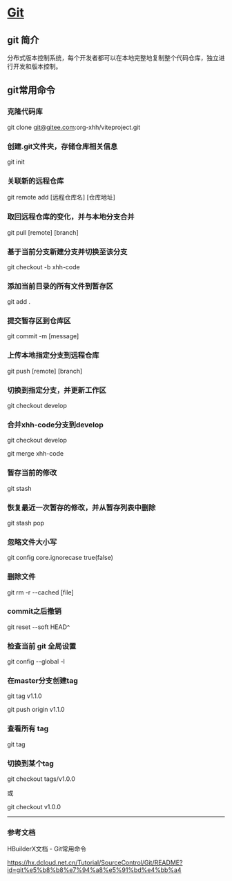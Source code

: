 # [Git](https://git-scm.com/downloads) 

## git 简介

分布式版本控制系统，每个开发者都可以在本地完整地复制整个代码仓库，独立进行开发和版本控制。

## git常用命令

### 克隆代码库
git clone git@gitee.com:org-xhh/viteproject.git

### 创建.git文件夹，存储仓库相关信息
git init

### 关联新的远程仓库
git remote add [远程仓库名] [仓库地址]

### 取回远程仓库的变化，并与本地分支合并
git pull [remote] [branch]


### 基于当前分支新建分支并切换至该分支
git checkout -b xhh-code


### 添加当前目录的所有文件到暂存区
git add .


### 提交暂存区到仓库区
git commit -m [message]


### 上传本地指定分支到远程仓库
git push [remote] [branch]


### 切换到指定分支，并更新工作区
git checkout develop


### 合并xhh-code分支到develop
git checkout develop

git merge xhh-code


### 暂存当前的修改
git stash


### 恢复最近一次暂存的修改，并从暂存列表中删除
git stash pop


### 忽略文件大小写
git config core.ignorecase true(false)


### 删除文件
git rm -r --cached [file]


### commit之后撤销
git reset --soft HEAD^


### 检查当前 git 全局设置
git config --global -l


### 在master分支创建tag
git tag v1.1.0

git push origin v1.1.0

### 查看所有 tag
git tag

### 切换到某个tag
git checkout tags/v1.0.0

或

git checkout v1.0.0


---
### 参考文档

HBuilderX文档 - Git常用命令

https://hx.dcloud.net.cn/Tutorial/SourceControl/Git/README?id=git%e5%b8%b8%e7%94%a8%e5%91%bd%e4%bb%a4



